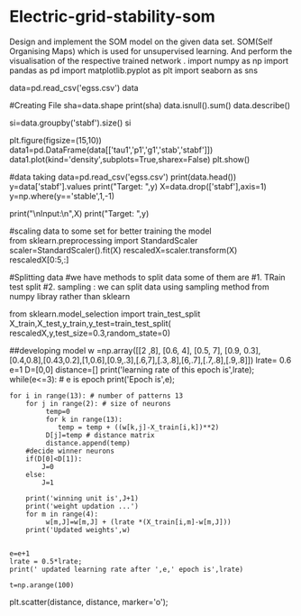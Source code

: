# Electric-grid-stability-som
 Design and implement the SOM model on the given data set. SOM(Self Organising Maps) which is used for unsupervised learning. And perform the visualisation of the respective trained network .
import numpy as np
import pandas as pd
import matplotlib.pyplot as plt
import seaborn as sns

data=pd.read_csv('egss.csv')
data

#Creating File
sha=data.shape
print(sha)
data.isnull().sum()
data.describe()

si=data.groupby('stabf').size()
si

plt.figure(figsize=(15,10))
data1=pd.DataFrame(data[['tau1','p1','g1','stab','stabf']])
data1.plot(kind='density',subplots=True,sharex=False)
plt.show()

#data taking
data=pd.read_csv('egss.csv')
print(data.head())
y=data['stabf'].values
print("Target: ",y)
X=data.drop(['stabf'],axis=1)
y=np.where(y=='stable',1,-1)

print("\nInput:\n",X)
print("Target: ",y)

#scaling data to some set for better training the model    
from sklearn.preprocessing import StandardScaler
scaler=StandardScaler().fit(X)
rescaledX=scaler.transform(X)
rescaledX[0:5,:]

#Splitting data
#we have methods to split data some of them are 
#1. TRain test split
#2. sampling : we can split data using sampling method from numpy libray rather than sklearn

from sklearn.model_selection import train_test_split
X_train,X_test,y_train,y_test=train_test_split(
        rescaledX,y,test_size=0.3,random_state=0)
        
        
  ##developing model
w =np.array([[2 ,8], [0.6, 4], [0.5, 7], [0.9, 0.3],[0.4,0.8],[0.43,0.2],[1,0.6],[0.9,.3],[.6,7],[.3,.8],[6,.7],[.7,.8],[.9,.8]])
lrate= 0.6
e=1
D=[0,0]
distance=[]
print('learning rate of this epoch is',lrate);
while(e<=3): # e is epoch
    print('Epoch is',e);
    
    for i in range(13): # number of patterns 13
        for j in range(2): # size of neurons 
             temp=0
             for k in range(13):
                temp = temp + ((w[k,j]-X_train[i,k])**2)
             D[j]=temp # distance matrix
             distance.append(temp)
        #decide winner neurons
        if(D[0]<D[1]):
            J=0
        else:
            J=1
        
        print('winning unit is',J+1)
        print('weight updation ...')
        for m in range(4):
             w[m,J]=w[m,J] + (lrate *(X_train[i,m]-w[m,J]))
        print('Updated weights',w)
        

    e=e+1
    lrate = 0.5*lrate;
    print(' updated learning rate after ',e,' epoch is',lrate)
    
    t=np.arange(100)
plt.scatter(distance, distance, marker='o');
